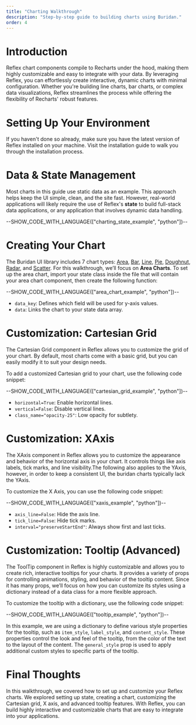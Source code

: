 ```yaml
---
title: "Charting Walkthrough"
description: "Step-by-step guide to building charts using Buridan."
order: 4
---
```


# Introduction
Reflex chart components compile to Recharts under the hood, making them highly customizable and easy to integrate with your data. By leveraging Reflex, you can effortlessly create interactive, dynamic charts with minimal configuration. Whether you're building line charts, bar charts, or complex data visualizations, Reflex streamlines the process while offering the flexibility of Recharts' robust features.

# Setting Up Your Environment
If you haven't done so already, make sure you have the latest version of Reflex installed on your machine. Visit the installation guide to walk you through the installation process.

# Data & State Management
Most charts in this guide use static data as an example. This approach helps keep the UI simple, clean, and the site fast. However, real-world applications will likely require the use of Reflex's **state** to build full-stack data applications, or any application that involves dynamic data handling.

--SHOW_CODE_WITH_LANGUAGE(["charting_state_example", "python"])--

# Creating Your Chart
The Buridan UI library includes 7 chart types: [Area](/charts/area-charts), [Bar](/charts/bar-charts), [Line](/charts/line-charts), [Pie](/charts/pie-charts), [Doughnut](/charts/doughnut-charts), [Radar](/charts/radar-charts), and [Scatter](/charts/scatter-charts). For this walkthrough, we’ll focus on **Area Charts**. To set up the area chart, import your state class inside the file that will contain your area chart component, then create the following function:

--SHOW_CODE_WITH_LANGUAGE(["area_chart_example", "python"])--

- `data_key`: Defines which field will be used for y-axis values.
- `data`: Links the chart to your state data array.

# Customization: Cartesian Grid
The Cartesian Grid component in Reflex allows you to customize the grid of your chart. By default, most charts come with a basic grid, but you can easily modify it to suit your design needs.

To add a customized Cartesian grid to your chart, use the following code snippet:

--SHOW_CODE_WITH_LANGUAGE(["cartesian_grid_example", "python"])--

- `horizontal=True`: Enable horizontal lines.
- `vertical=False`: Disable vertical lines.
- `class_name="opacity-25"`: Low opacity for subtlety.

# Customization: XAxis
The XAxis component in Reflex allows you to customize the appearance and behavior of the horizontal axis in your chart. It controls things like axis labels, tick marks, and line visibility.The following also applies to the YAxis, however, in order to keep a consistent UI, the buridan charts typically lack the YAxis.

To customize the X Axis, you can use the following code snippet:

--SHOW_CODE_WITH_LANGUAGE(["xaxis_example", "python"])--

- `axis_line=False`: Hide the axis line.
- `tick_line=False`: Hide tick marks.
- `interval="preserveStartEnd"`: Always show first and last ticks.

# Customization: Tooltip (Advanced)
The ToolTip component in Reflex is highly customizable and allows you to create rich, interactive tooltips for your charts. It provides a variety of props for controlling animations, styling, and behavior of the tooltip content. Since it has many props, we’ll focus on how you can customize its styles using a dictionary instead of a data class for a more flexible approach.

To customize the tooltip with a dictionary, use the following code snippet:

--SHOW_CODE_WITH_LANGUAGE(["tooltip_example", "python"])--

In this example, we are using a dictionary to define various style properties for the tooltip, such as `item_style`, `label_style`, and `content_style`. These properties control the look and feel of the tooltip, from the color of the text to the layout of the content. The `general_style` prop is used to apply additional custom styles to specific parts of the tooltip.

# Final Thoughts
In this walkthrough, we covered how to set up and customize your Reflex charts. We explored setting up state, creating a chart, customizing the Cartesian grid, X axis, and advanced tooltip features. With Reflex, you can build highly interactive and customizable charts that are easy to integrate into your applications.
